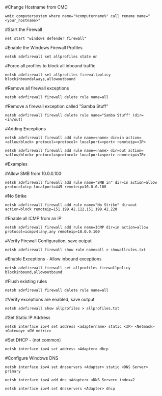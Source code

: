 #Change Hostname from CMD

`wmic computersystem where name="%computername%" call rename name="<your_hostname>"`

#Start the Firewall

`net start "windows defender firewall"`

#Enable the Windows Firewall Profiles

`netsh advfirewall set allprofiles state on`

#Force all profiles to block all inbound traffic

`netsh advfirewall set allprofiles firewallpolicy blockinboundalways,allowoutbound`

#Remove all firewall exceptions

`netsh advfirewall firewall delete rule name=all`

#Remove a firewall exception called "Samba Stuff"

`netsh advfirewall firewall delete rule name="Samba Stuff" (dir=<in/out)`

#Adding Exceptions

`netsh advfirewall firewall add rule name=<name> dir=in action=<allow/block> protocol=<protocol> localport=<port> remoteip=<IP>`

`netsh advfirewall firewall add rule name=<name> dir=out action=<allow/block> protocol=<protocol> localport=<port> remoteip=<IP>`

#Examples

#Allow SMB from 10.0.0.100

`netsh advfirewall firewall add rule name="SMB in" dir=in action=allow protocol=tcp localport=445 remoteip=10.0.0.100`

#No Strike

`netsh advfirewall firewall add rule name="No Strike" dir=out action=block remoteip=151.199.42.112,151.199.42.220`

#Enable all ICMP from an IP

`netsh advfirewall firewall add rule name=ICMP dir=in action=allow protocol=icmpv4:any,any remoteip=10.0.0.100`

#Verify Firewall Configuration, save output

`netsh advfirewall firewall show rule name=all > showallrules.txt`

#Enable Exceptions - Allow inbound exceptions

`netsh advfirewall firewall set allprofiles firewallpolicy blockinbound,allowoutbound`

#Flush existing rules

`netsh advfirewall firewall delete rule name=all`

#Verify exceptions are enabled, save output

`netsh advfirewall show allprofiles > allprofiles.txt`

#Set Static IP Address

`netsh interface ipv4 set address <adaptername> static <IP> <Netmask> <Gateway> <GW metric>`

#Set DHCP - (not common)

`netsh interface ipv4 set address <Adapter> dhcp`

#Configure Windows DNS

`netsh interface ipv4 set dnsservers <Adapter> static <DNS Server> primary`

`netsh interface ipv4 add dns <Adapter> <DNS Server> index=2`

`netsh interface ipv4 set dnsservers <Adapter> dhcp`


